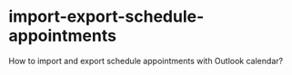 # import-export-schedule-appointments
How to import and export schedule appointments with Outlook calendar?
